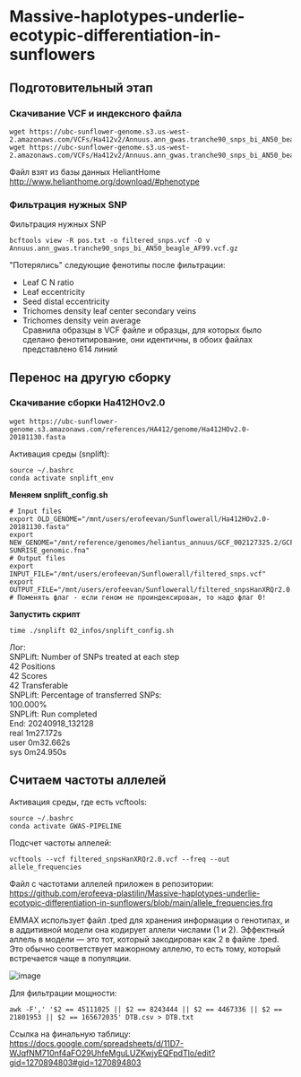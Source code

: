 # Massive-haplotypes-underlie-ecotypic-differentiation-in-sunflowers
## Подготовительный этап
### Скачивание VCF и индексного файла
```
wget https://ubc-sunflower-genome.s3.us-west-2.amazonaws.com/VCFs/Ha412v2/Annuus.ann_gwas.tranche90_snps_bi_AN50_beagle_AF99.vcf.gz
wget https://ubc-sunflower-genome.s3.us-west-2.amazonaws.com/VCFs/Ha412v2/Annuus.ann_gwas.tranche90_snps_bi_AN50_beagle_AF99.vcf.gz.tbi
```
Файл взят из базы данных HeliantHome http://www.helianthome.org/download/#phenotype
### Фильтрация нужных SNP

Фильтрация нужных SNP
```
bcftools view -R pos.txt -o filtered_snps.vcf -O v Annuus.ann_gwas.tranche90_snps_bi_AN50_beagle_AF99.vcf.gz 
```
"Потерялись" следующие фенотипы после фильтрации:
* Leaf C N ratio  
* Leaf eccentricity   
* Seed distal eccentricity   
* Trichomes density leaf center secondary veins   
* Trichomes density vein average  
Сравнила образцы в VCF файле и образцы, для которых было сделано фенотипирование, они идентичны, в обоих файлах представлено 614 линий

## Перенос на другую сборку
### Скачивание сборки Ha412HOv2.0
```
wget https://ubc-sunflower-genome.s3.amazonaws.com/references/HA412/genome/Ha412HOv2.0-20181130.fasta
```
Активация среды (snplift):
```
source ~/.bashrc
conda activate snplift_env
```
**Меняем snplift_config.sh**
```
# Input files
export OLD_GENOME="/mnt/users/erofeevan/Sunflowerall/Ha412HOv2.0-20181130.fasta"
export NEW_GENOME="/mnt/reference/genomes/heliantus_annuus/GCF_002127325.2/GCF_002127325.2_HanXRQr2.0-SUNRISE_genomic.fna"
# Output files
export INPUT_FILE="/mnt/users/erofeevan/Sunflowerall/filtered_snps.vcf"
export OUTPUT_FILE="/mnt/users/erofeevan/Sunflowerall/filtered_snpsHanXRQr2.0.vcf"
# Поменять флаг - если геном не проиндексирован, то надо флаг 0!
```
**Запустить скрипт**
```
time ./snplift 02_infos/snplift_config.sh
```
Лог:  
SNPLift: Number of SNPs treated at each step  
42      Positions  
42      Scores  
42      Transferable  
SNPLift: Percentage of transferred SNPs:  
100.000%  
SNPLift: Run completed  
End: 20240918_132128  
real    1m27.172s  
user    0m32.662s  
sys     0m24.950s  

## Считаем частоты аллелей
Активация среды, где есть vcftools:
```
source ~/.bashrc
conda activate GWAS-PIPELINE
```
Подсчет частоты аллелей:
```
vcftools --vcf filtered_snpsHanXRQr2.0.vcf --freq --out allele_frequencies
```
Файл с частотами аллелей приложен в репозитории: https://github.com/erofeeva-plastilin/Massive-haplotypes-underlie-ecotypic-differentiation-in-sunflowers/blob/main/allele_frequencies.frq

EMMAX использует файл .tped для хранения информации о генотипах, и в аддитивной модели она кодирует аллели числами (1 и 2). Эффектный аллель в модели — это тот, который закодирован как 2 в файле .tped. Это обычно соответствует мажорному аллелю, то есть тому, который встречается чаще в популяции.

![image](https://github.com/user-attachments/assets/371eea0b-e132-4601-bd64-a576e58ad8e8)

Для фильтрации мощности:
```
awk -F',' '$2 == 45111025 || $2 == 8243444 || $2 == 4467336 || $2 == 21801953 || $2 == 165672035' DTB.csv > DTB.txt
```
Ссылка на финальную таблицу: https://docs.google.com/spreadsheets/d/11D7-WJqfNM710nf4aFO29UhfeMguLUZKwjyEQFpdTlo/edit?gid=1270894803#gid=1270894803
